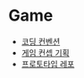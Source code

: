 # Game

  * [코딩 컨벤션](https://github.com/SubwayRocketTeam/documents/wiki/%EC%BD%94%EB%94%A9-%EC%BB%A8%EB%B2%A4%EC%85%98)
  * [게임 컨셉 기획](https://github.com/SubwayRocketTeam/documents/wiki/%EA%B2%8C%EC%9E%84-%EC%BB%A8%EC%85%89-%EA%B8%B0%ED%9A%8D)
  * [프로토타입 레포](https://github.com/SubwayRocketTeam/Prototype)
